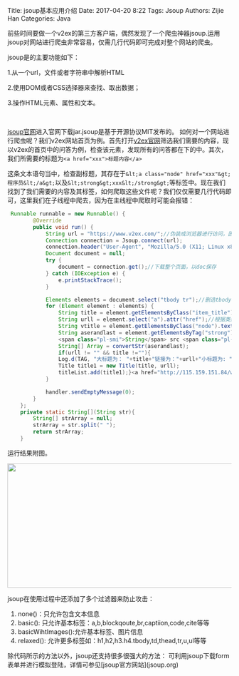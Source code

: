 Title: jsoup基本应用介绍
Date: 2017-04-20 8:22
Tags: Jsoup
Authors: Zijie Han
Categories: Java


前些时间要做一个v2ex的第三方客户端，偶然发现了一个爬虫神器jsoup.运用jsoup对网站进行爬虫非常容易，仅需几行代码即可完成对整个网站的爬虫。

jsoup是的主要功能如下：

1.从一个url，文件或者字符串中解析HTML

2.使用DOM或者CSS选择器来查找、取出数据；

3.操作HTML元素、属性和文本。

&nbsp;

<a href="http://jsoup.org/">jsoup官网</a>进入官网下载jar.jsoup是基于开源协议MIT发布的。
如何对一个网站进行爬虫呢？我们v2ex网站首页为例。首先打开<a href="http://v2ex.com">v2ex官网</a>筛选我们需要的内容，现以v2ex的首页中的问答为例，检查该元素，发现所有的问答都在下的<tbody>中。其次，我们所需要的标题为`<a href="xxx">标题内容</a>`


这条文本语句当中，检查副标题，其存在于`&lt;a class="node" href="xxx"&gt;程序员&lt;/a&gt;`以及`&lt;strong&gt;xxx&lt;/strong&gt;`等标签中。现在我们找到了我们需要的内容及其标签，如何爬取这些文件呢？我们仅仅需要几行代码即可，这里我们在子线程中爬去，因为在主线程中爬取时可能会报错：



```java
 Runnable runnable = new Runnable() {
        @Override
        public void run() {
            String url = "https://www.v2ex.com/";//伪装成浏览器进行访问，因为有的网站可能禁止爬虫。
            Connection connection = Jsoup.connect(url);
            connection.header("User-Agent", "Mozilla/5.0 (X11; Linux x86_64; rv:32.0) Gecko/    20100101 Firefox/32.0");//这里不用管，随便写
            Document document = null;
            try {
                document = connection.get();//下载整个页面，以doc保存
            } catch (IOException e) {
                e.printStackTrace();
            }

            Elements elements = document.select("tbody tr");//删选tbody tr的标签
            for (Element element : elements) {
                String title = element.getElementsByClass("item_title").text();//选出标题
                String urll = element.select("a").attr("href");//根据类别选取
                String vtitle = element.getElementsByClass("node").text();//根据class选取副标题中的“程序员”字样
                String aserandlast = element.getElementsByTag("strong").text();  //由于我们爬到的strong标签有两个，所我们还需要将字符串进行一次分割
                <span class="pl-smi">String</span> src <span class="pl-k">=</span> element<span class="pl-k">.</span>select(<span class="pl-s"><span class="pl-pds">"</span>img<span class="pl-pds">"</span></span>)<span class="pl-k">.</span>attr(<span class="pl-s"><span class="pl-pds">"</span>src<span class="pl-pds">"</span></span>);       //抓取图片链接
                String[] Array = convertStr(aserandlast);
                if(urll != "" && title !=""){
                Log.d(TAG, "大标题为： "+title+"链接为："+urll+"小标题为: "+vtitle+"  /1:"+Array[0]+"   /2:"+Array[1]);
                Title title1 = new Title(title, urll);
                titleList.add(title1);}<a href="http://115.159.151.84/wp-content/uploads/2017/04/FD1WUCWPF2PG5B.png"><img src="http://115.159.151.84/wp-content/uploads/2017/04/FD1WUCWPF2PG5B-1024x392.png" alt="" width="730" height="279" class="alignnone size-large wp-image-111" /></a>
            }

            handler.sendEmptyMessage(0);
        }
    };
    private static String[](String str){
        String[] strArray = null;
        strArray = str.split(" ");
        return strArray;
    }
```

运行结果附图。

<a href="http://115.159.151.84/wp-content/uploads/2017/04/FD1WUCWPF2PG5B.png"><img class="alignnone size-large wp-image-111" src="http://115.159.151.84/wp-content/uploads/2017/04/FD1WUCWPF2PG5B-1024x392.png" alt="" width="730" height="279" /></a>

jsoup在使用过程中还添加了多个过滤器来防止攻击：
<ol>
     <li>none()：只允许包含文本信息</li>
     <li>basic(): 只允许基本标签：a,b,blockqoute,br,captiion,code,cite等等</li>
     <li>basicWihtImages():允许基本标签、图片信息</li>
     <li>relaxed(): 允许更多标签如：h1,h2,h3.h4.tbody,td,thead,tr,u,ul等等</li>
</ol>
除代码所示的方法以外，jsoup还支持很多很强大的方法：
可利用jsoup下载form表单并进行模拟登陆，详情可参见[jsoup官方网站](jsoup.org)
